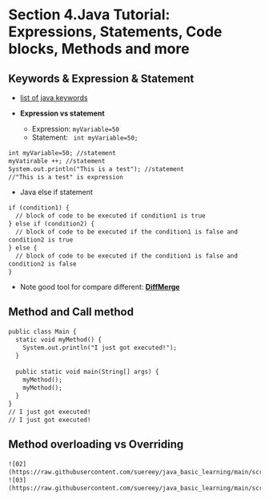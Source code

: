# Section 4.Java Tutorial: Expressions, Statements, Code blocks, Methods and more

## Keywords & Expression & Statement
- [list of java keywords](https://en.wikipedia.org/wiki/List_of_Java_keywords)

- **Expression vs statement**
    - Expression: ```myVariable=50```
    - Statement: ``` int myVariable=50;```


```
int myVariable=50; //statement
myVatirable ++; //statement
System.out.println("This is a test"); //statement
//"This is a test" is expression
```

- Java else if statement
```
if (condition1) {
  // block of code to be executed if condition1 is true
} else if (condition2) {
  // block of code to be executed if the condition1 is false and condition2 is true
} else {
  // block of code to be executed if the condition1 is false and condition2 is false
}
```

- Note good tool for compare different: [**DiffMerge**](https://sourcegear.com/diffmerge/downloads.php)

## Method and Call method
```
public class Main {
  static void myMethod() {
    System.out.println("I just got executed!");
  }

  public static void main(String[] args) {
    myMethod();
    myMethod();
  }
}
// I just got executed!
// I just got executed!
```

## Method overloading vs Overriding
    ![02](https://raw.githubusercontent.com/suereey/java_basic_learning/main/screenshot/S3_screenshot/02.png)
    ![03](https://raw.githubusercontent.com/suereey/java_basic_learning/main/screenshot/S3_screenshot/03.png)